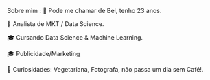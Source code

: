 Sobre mim :
👋 Pode me chamar de Bel, tenho 23 anos.

💼 Analista de MKT / Data Science.

🎓 Cursando Data Science & Machine Learning.

🎓 Publicidade/Marketing

🌱 Curiosidades: Vegetariana, Fotografa, não passa um dia sem Café!.
